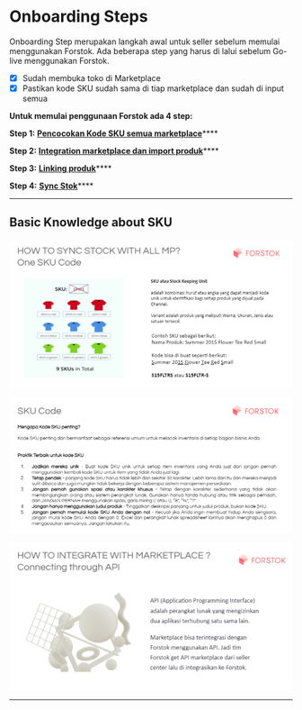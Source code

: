 # Onboarding Steps

Onboarding Step merupakan langkah awal untuk seller sebelum memulai menggunakan Forstok. Ada beberapa step yang harus di lalui sebelum Go-live menggunakan Forstok.

* [x] Sudah membuka toko di Marketplace
* [x] Pastikan kode SKU sudah sama di tiap marketplace dan sudah di input semua

**Untuk memulai penggunaan Forstok ada 4 step:**

**Step 1:** [**Pencocokan Kode SKU semua marketplace**](step-1.md)****

**Step 2:** [**Integration marketplace dan import produk**](integrasi-marketplace.md)****

**Step 3:** [**Linking produk**](onboarding-steps/3.-linking-produk.md)****

**Step 4:** [**Sync Stok**](migrate-to-forstok.md)****

****

## Basic Knowledge about SKU

![](<../../.gitbook/assets/image (376).png>)

![](<../../.gitbook/assets/image (380).png>)

![](<../../.gitbook/assets/image (384).png>)

****
